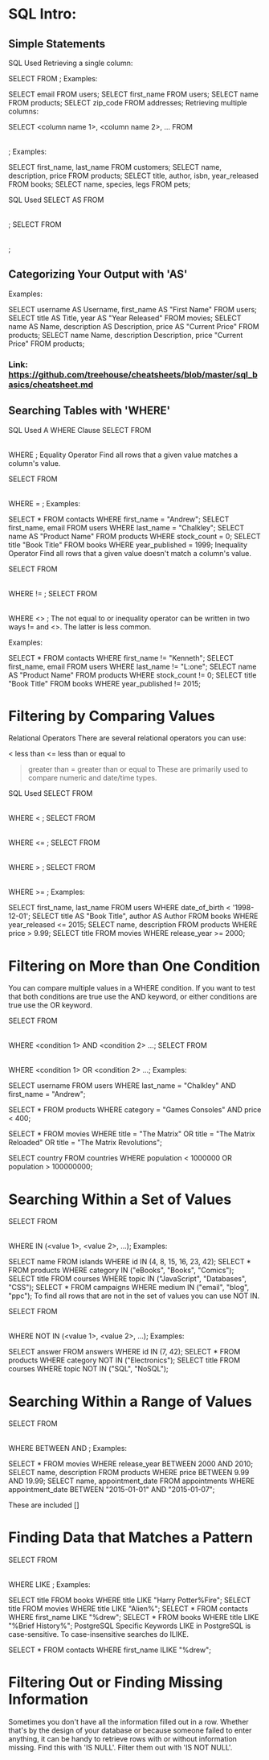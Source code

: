 # SQL Intro:

## Simple Statements

SQL Used
Retrieving a single column:

SELECT <column name> FROM <table name>; 
Examples:

SELECT email FROM users;
SELECT first_name FROM users;
SELECT name FROM products;
SELECT zip_code FROM addresses;
Retrieving multiple columns:

SELECT <column name 1>, <column name 2>, ... FROM <table name>;
Examples:

SELECT first_name, last_name FROM customers;
SELECT name, description, price FROM products;
SELECT title, author, isbn, year_released FROM books;
SELECT name, species, legs FROM pets;

SQL Used
SELECT <column name> AS <alias> FROM <table name>;
SELECT <column name> <alias> FROM <table name>;

## Categorizing Your Output with 'AS'

Examples:

SELECT username AS Username, first_name AS "First Name" FROM users;
SELECT title AS Title, year AS "Year Released" FROM movies;
SELECT name AS Name, description AS Description, price AS "Current Price" FROM products;
SELECT name Name, description Description, price "Current Price" FROM products;

### Link: https://github.com/treehouse/cheatsheets/blob/master/sql_basics/cheatsheet.md

## Searching Tables with 'WHERE'

SQL Used
A WHERE Clause
SELECT <columns> FROM <table> WHERE <condition>;
Equality Operator
Find all rows that a given value matches a column's value.

SELECT <columns> FROM <table> WHERE <column name> = <value>;
Examples:

SELECT * FROM contacts WHERE first_name = "Andrew";
SELECT first_name, email FROM users WHERE last_name = "Chalkley";
SELECT name AS "Product Name" FROM products WHERE stock_count = 0;
SELECT title "Book Title" FROM books WHERE year_published = 1999;
Inequality Operator
Find all rows that a given value doesn't match a column's value.

SELECT <columns> FROM <table> WHERE <column name> != <value>;
SELECT <columns> FROM <table> WHERE <column name> <> <value>;
The not equal to or inequality operator can be written in two ways != and <>. The latter is less common.

Examples:

SELECT * FROM contacts WHERE first_name != "Kenneth";
SELECT first_name, email FROM users WHERE last_name != "L:one";
SELECT name AS "Product Name" FROM products WHERE stock_count != 0;
SELECT title "Book Title" FROM books WHERE year_published != 2015;

# Filtering by Comparing Values

Relational Operators
There are several relational operators you can use:

< less than
<= less than or equal to
> greater than
>= greater than or equal to
These are primarily used to compare numeric and date/time types.

SQL Used
SELECT <columns> FROM <table> WHERE <column name> < <value>;
SELECT <columns> FROM <table> WHERE <column name> <= <value>;
SELECT <columns> FROM <table> WHERE <column name> > <value>;
SELECT <columns> FROM <table> WHERE <column name> >= <value>;
Examples:

SELECT first_name, last_name FROM users WHERE date_of_birth < '1998-12-01';
SELECT title AS "Book Title", author AS Author FROM books WHERE year_released <= 2015;
SELECT name, description FROM products WHERE price > 9.99;
SELECT title FROM movies WHERE release_year >= 2000;

# Filtering on More than One Condition

You can compare multiple values in a WHERE condition. If you want to test that both conditions are true use the AND keyword, or either conditions are true use the OR keyword.

SELECT <columns> FROM <table> WHERE <condition 1> AND <condition 2> ...;
SELECT <columns> FROM <table> WHERE <condition 1> OR <condition 2> ...;
Examples:

SELECT username FROM users WHERE last_name = "Chalkley" AND first_name = "Andrew";

SELECT * FROM products WHERE category = "Games Consoles" AND price < 400;

SELECT * FROM movies WHERE title = "The Matrix" OR title = "The Matrix Reloaded" OR title = "The Matrix Revolutions";

SELECT country FROM countries WHERE population < 1000000 OR population > 100000000;

# Searching Within a Set of Values

SELECT <columns> FROM <table> WHERE <column> IN (<value 1>, <value 2>, ...);
Examples:

SELECT name FROM islands WHERE id IN (4, 8, 15, 16, 23, 42);
SELECT * FROM products WHERE category IN ("eBooks", "Books", "Comics");
SELECT title FROM courses WHERE topic IN ("JavaScript", "Databases", "CSS");
SELECT * FROM campaigns WHERE medium IN ("email", "blog", "ppc");
To find all rows that are not in the set of values you can use NOT IN.

SELECT <columns> FROM <table> WHERE <column>  NOT IN (<value 1>, <value 2>, ...);
Examples:

SELECT answer FROM answers WHERE id IN (7, 42);
SELECT * FROM products WHERE category NOT IN ("Electronics");
SELECT title FROM courses WHERE topic NOT IN ("SQL", "NoSQL");

# Searching Within a Range of Values

SELECT <columns> FROM <table> WHERE <column> BETWEEN <lesser value> AND <greater value>;
Examples:

SELECT * FROM movies WHERE release_year BETWEEN 2000 AND 2010;
SELECT name, description FROM products WHERE price BETWEEN 9.99 AND 19.99;
SELECT name, appointment_date FROM appointments WHERE appointment_date BETWEEN "2015-01-01" AND "2015-01-07";

These are included []

# Finding Data that Matches a Pattern

SELECT <columns> FROM <table> WHERE <column> LIKE <pattern>;
Examples:

SELECT title FROM books WHERE title LIKE "Harry Potter%Fire";
SELECT title FROM movies WHERE title LIKE "Alien%";
SELECT * FROM contacts WHERE first_name LIKE "%drew";
SELECT * FROM books WHERE title LIKE "%Brief History%";
PostgreSQL Specific Keywords
LIKE in PostgreSQL is case-sensitive. To case-insensitive searches do ILIKE.

SELECT * FROM contacts WHERE first_name ILIKE "%drew";

# Filtering Out or Finding Missing Information


Sometimes you don't have all the information filled out in a row. Whether that's by the design of your database or because someone failed to enter anything, it can be handy to retrieve rows with or without information missing. Find this with 'IS NULL'.
Filter them out with 'IS NOT NULL'.

